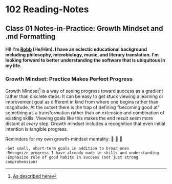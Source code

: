 # 102 Reading-Notes

## **Class 01 Notes-in-Practice: Growth Mindset and .md Formatting**

#### Hi! I'm [Robb](https://github.com/RobbMAlexander) (He/Him). I have an eclectic educational background including philosophy, microbiology, music, and literary translation. I'm looking forward to better understanding the software that is ubiquitous in my life.

### Growth Mindset: Practice Makes ~~Perfect~~ Progress

Growth Mindset[^1] is a way of seeing progress toward success as a gradient rather than discrete steps. It can be easy to get stuck viewing a learning or improvement goal as different in kind from where one begins rather than magnitude. At the outset there is the trap of defining "becoming good at" something as a transformation rather than an extension and combination of existing skills. Viewing goals like this makes the end result seem more distant at *every* step. Growth mindset includes a recognition that even initial intention is tangible progress. 


Reminders for my own growth-mindset mentality: :microscope: :hiking_boot: :repeat:
```
-Set small, short-term goals in addition to broad ones
-Recognize progress I have already made in skills and understanding
-Emphasize role of good habits in success (not just strong comprehension) 
```



[^1]:  [As described here](https://www.atlassian.com/blog/inside-atlassian/growth-mindset)
